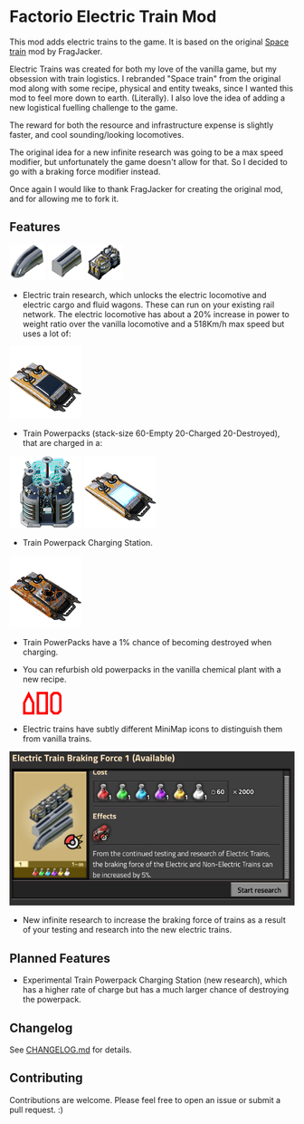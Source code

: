 # Factorio Electric Train Mod

This mod adds electric trains to the game. It is based on the original [Space train](https://mods.factorio.com/mod/se-space-trains) mod by FragJacker.

Electric Trains was created for both my love of the vanilla game, but my obsession with train logistics. I rebranded "Space train" from the original mod along with some recipe, physical and entity tweaks, since I wanted this mod to feel more down to earth. (Literally). I also love the idea of adding a new logistical fuelling challenge to the game.

The reward for both the resource and infrastructure expense is slightly faster, and cool sounding/looking locomotives.

The original idea for a new infinite research was going to be a max speed modifier, but unfortunately the game doesn't allow for that. So I decided to go with a braking force modifier instead.

Once again I would like to thank FragJacker for creating the original mod, and for allowing me to fork it.

## Features

![Electric Locomotive](graphics/icons/space-locomotive.png)
![Electric Cargo Wagon](graphics/icons/space-cargo-wagon.png)
![Electric Fluid Wagon](graphics/icons/space-fluid-wagon.png)

- Electric train research, which unlocks the electric locomotive and electric cargo and fluid wagons. These can run on your existing rail network. The electric locomotive has about a 20% increase in power to weight ratio over the vanilla locomotive and a 518Km/h max speed but uses a lot of:

![Discharged Powerpack](graphics/icons/discharged-battery.png)

- Train Powerpacks (stack-size 60-Empty 20-Charged 20-Destroyed), that are charged in a:

![Powerpack Charging Station](graphics/icons/space-train-charging-station.png)
![Charged Powerpack](graphics/icons/battery.png)

- Train Powerpack Charging Station.

![Destroyed Powerpack](graphics/icons/destroyed-battery.png)

- Train PowerPacks have a 1% chance of becoming destroyed when charging.
- You can refurbish old powerpacks in the vanilla chemical plant with a new recipe.

  ![MiniMap Icons](graphics/entity/vehicles/space-trains/space-locomotive-minimap-representation.png)
  ![MiniMap Icons](graphics/entity/vehicles/space-trains/space-cargo-wagon-minimap-representation.png)
  ![MiniMap Icons](graphics/entity/vehicles/space-trains/space-fluid-wagon-minimap-representation.png)

- Electric trains have subtly different MiniMap icons to distinguish them from vanilla trains.

![Electric Tech](public/technology.png)

- New infinite research to increase the braking force of trains as a result of your testing and research into the new electric trains.

## Planned Features

- Experimental Train Powerpack Charging Station (new research), which has a higher rate of charge but has a much larger chance of destroying the powerpack.

## Changelog

See [CHANGELOG.md](CHANGELOG.md) for details.

## Contributing

Contributions are welcome. Please feel free to open an issue or submit a pull request. :)
